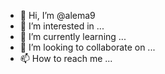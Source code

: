- 👋 Hi, I’m @alema9
- 👀 I’m interested in ...
- 🌱 I’m currently learning ...
- 💞️ I’m looking to collaborate on ...
- 📫 How to reach me ...

<!---
alema9/alema9 is a ✨ special ✨ repository because its `README.md` (this file) appears on your GitHub profile.
You can click the Preview link to take a look at your changes.
--->
<!---After completion of your degree, the world out there will be welcoming you as either an Employee or Employer, using a casual loop diagram show how the following variables affect one another in real life indicating the loop types and polarities.---> 
